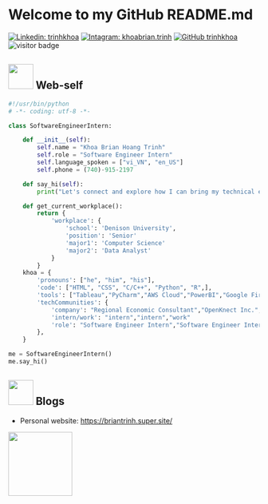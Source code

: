 <h1>Welcome to my GitHub README.md</h1>

[![Linkedin: trinhkhoa](https://img.shields.io/badge/-trinhkhoa-blue?style=flat-square&logo=Linkedin&logoColor=white&link=https://www.linkedin.com/in/khoa-trinh-h-8a9476201/)](https://www.linkedin.com/in/khoa-trinh-h-8a9476201/)
[![Intagram: khoabrian.trinh](https://img.shields.io/badge/-khoabrian.trinh-E4405F?style=flat-square&logo=instagram&logoColor=white&link=https://www.instagram.com/khoabrian.trinh/)](https://www.instagram.com/khoabrian.trinh/)
[![GitHub trinhkhoa](https://img.shields.io/github/followers/trinhkhoa?label=follow&style=social)](https://github.com/trinhkhoa)
![visitor badge](https://visitor-badge.laobi.icu/badge?page_id=trinhkhoa.trinhkhoa-badge&format=true)
## <img src="bluey.gif" width="50"/> Web-self
```python
#!/usr/bin/python
# -*- coding: utf-8 -*-

class SoftwareEngineerIntern:

    def __init__(self):
        self.name = "Khoa Brian Hoang Trinh"
        self.role = "Software Engineer Intern"
        self.language_spoken = ["vi_VN", "en_US"]
        self.phone = (740)-915-2197

    def say_hi(self): 
        print("Let's connect and explore how I can bring my technical expertise to make an impact in your organization!.")

    def get_current_workplace():
        return {
            'workplace': {
                'school': 'Denison University',
                'position': 'Senior'
                'major1': 'Computer Science'
                'major2': 'Data Analyst'
            }
        }
    khoa = {
        'pronouns': ["he", "him", "his"],
        'code': ["HTML", "CSS", "C/C++", "Python", "R",],
        'tools': ["Tableau","PyCharm","AWS Cloud","PowerBI","Google Firebase"],
        'techCommunities': {
            'company': "Regional Economic Consultant","OpenKnect Inc.","Digital Infrastructure Network Assistant"
            'intern/work': "intern","intern","work"
            'role': "Software Engineer Intern","Software Engineer Intern","Job"
        },
    }

me = SoftwareEngineerIntern()
me.say_hi()
```
## <img src="bluey.gif" width="50"/> Blogs
- Personal website: https://briantrinh.super.site/
  
<img src="bluey.gif" width="128"/>
